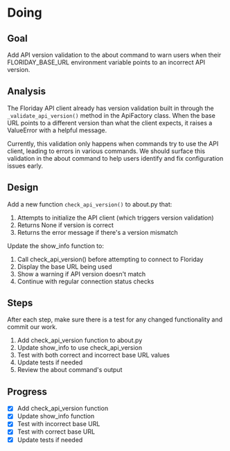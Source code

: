 # Doing

## Goal

Add API version validation to the about command to warn users when their FLORIDAY_BASE_URL environment variable points to an incorrect API version.

## Analysis

The Floriday API client already has version validation built in through the `_validate_api_version()` method in the ApiFactory class. When the base URL points to a different version than what the client expects, it raises a ValueError with a helpful message.

Currently, this validation only happens when commands try to use the API client, leading to errors in various commands. We should surface this validation in the about command to help users identify and fix configuration issues early.

## Design

Add a new function `check_api_version()` to about.py that:
1. Attempts to initialize the API client (which triggers version validation)
2. Returns None if version is correct
3. Returns the error message if there's a version mismatch

Update the show_info function to:
1. Call check_api_version() before attempting to connect to Floriday
2. Display the base URL being used
3. Show a warning if API version doesn't match
4. Continue with regular connection status checks

## Steps

After each step, make sure there is a test for any changed functionality and commit our work.

1. Add check_api_version function to about.py
2. Update show_info to use check_api_version
3. Test with both correct and incorrect base URL values
4. Update tests if needed
5. Review the about command's output

## Progress

- [x] Add check_api_version function
- [x] Update show_info function
- [x] Test with incorrect base URL
- [x] Test with correct base URL
- [x] Update tests if needed
